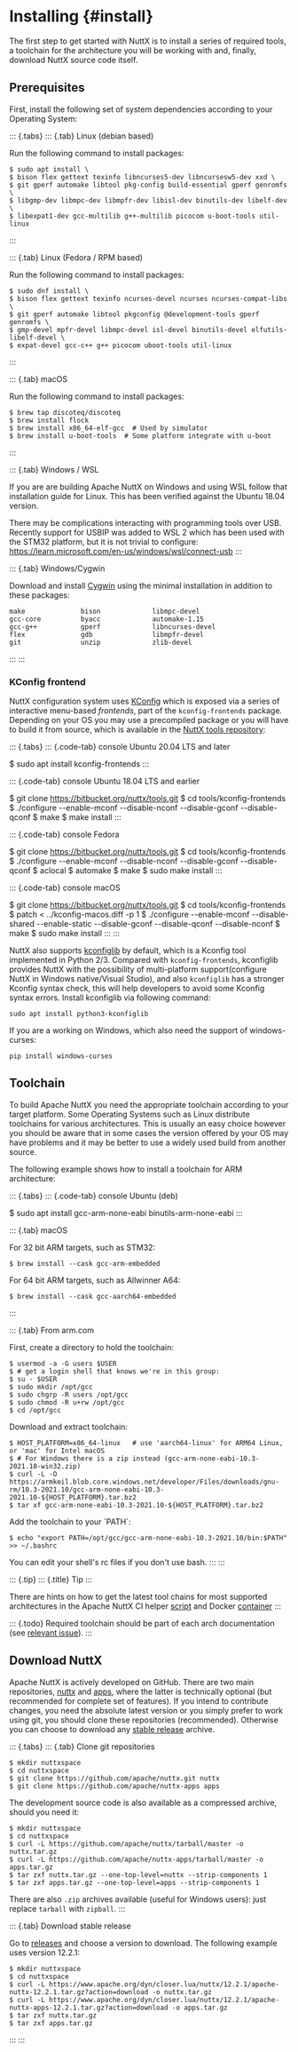 Installing {#install}
==========

The first step to get started with NuttX is to install a series of
required tools, a toolchain for the architecture you will be working
with and, finally, download NuttX source code itself.

Prerequisites
-------------

First, install the following set of system dependencies according to
your Operating System:

::: {.tabs}
::: {.tab}
Linux (debian based)

Run the following command to install packages:

``` {.console}
$ sudo apt install \
$ bison flex gettext texinfo libncurses5-dev libncursesw5-dev xxd \
$ git gperf automake libtool pkg-config build-essential gperf genromfs \
$ libgmp-dev libmpc-dev libmpfr-dev libisl-dev binutils-dev libelf-dev \
$ libexpat1-dev gcc-multilib g++-multilib picocom u-boot-tools util-linux
```
:::

::: {.tab}
Linux (Fedora / RPM based)

Run the following command to install packages:

``` {.console}
$ sudo dnf install \
$ bison flex gettext texinfo ncurses-devel ncurses ncurses-compat-libs \
$ git gperf automake libtool pkgconfig @development-tools gperf genromfs \
$ gmp-devel mpfr-devel libmpc-devel isl-devel binutils-devel elfutils-libelf-devel \
$ expat-devel gcc-c++ g++ picocom uboot-tools util-linux
```
:::

::: {.tab}
macOS

Run the following command to install packages:

``` {.console}
$ brew tap discoteq/discoteq
$ brew install flock
$ brew install x86_64-elf-gcc  # Used by simulator
$ brew install u-boot-tools  # Some platform integrate with u-boot
```
:::

::: {.tab}
Windows / WSL

If you are are building Apache NuttX on Windows and using WSL follow
that installation guide for Linux. This has been verified against the
Ubuntu 18.04 version.

There may be complications interacting with programming tools over USB.
Recently support for USBIP was added to WSL 2 which has been used with
the STM32 platform, but it is not trivial to configure:
<https://learn.microsoft.com/en-us/windows/wsl/connect-usb>
:::

::: {.tab}
Windows/Cygwin

Download and install [Cygwin](https://www.cygwin.com/) using the minimal
installation in addition to these packages:

    make              bison             libmpc-devel
    gcc-core          byacc             automake-1.15
    gcc-g++           gperf             libncurses-devel
    flex              gdb               libmpfr-devel
    git               unzip             zlib-devel
:::
:::

### KConfig frontend

NuttX configuration system uses
[KConfig](https://www.kernel.org/doc/Documentation/kbuild/kconfig-language.txt)
which is exposed via a series of interactive menu-based *frontends*,
part of the `kconfig-frontends` package. Depending on your OS you may
use a precompiled package or you will have to build it from source,
which is available in the [NuttX tools
repository](https://bitbucket.org/nuttx/tools/src/master/kconfig-frontends/):

::: {.tabs}
::: {.code-tab}
console Ubuntu 20.04 LTS and later

\$ sudo apt install kconfig-frontends
:::

::: {.code-tab}
console Ubuntu 18.04 LTS and earlier

\$ git clone <https://bitbucket.org/nuttx/tools.git> \$ cd
tools/kconfig-frontends \$ ./configure \--enable-mconf \--disable-nconf
\--disable-gconf \--disable-qconf \$ make \$ make install
:::

::: {.code-tab}
console Fedora

\$ git clone <https://bitbucket.org/nuttx/tools.git> \$ cd
tools/kconfig-frontends \$ ./configure \--enable-mconf \--disable-nconf
\--disable-gconf \--disable-qconf \$ aclocal \$ automake \$ make \$ sudo
make install
:::

::: {.code-tab}
console macOS

\$ git clone <https://bitbucket.org/nuttx/tools.git> \$ cd
tools/kconfig-frontends \$ patch \< ../kconfig-macos.diff -p 1 \$
./configure \--enable-mconf \--disable-shared \--enable-static
\--disable-gconf \--disable-qconf \--disable-nconf \$ make \$ sudo make
install
:::
:::

NuttX also supports
[kconfiglib](https://github.com/ulfalizer/Kconfiglib) by default, which
is a Kconfig tool implemented in Python 2/3. Compared with
`kconfig-frontends`, kconfiglib provides NuttX with the possibility of
multi-platform support(configure NuttX in Windows native/Visual Studio),
and also `kconfiglib` has a stronger Kconfig syntax check, this will
help developers to avoid some Kconfig syntax errors. Install kconfiglib
via following command:

``` {.shell}
sudo apt install python3-kconfiglib
```

If you are a working on Windows, which also need the support of
windows-curses:

``` {.shell}
pip install windows-curses
```

Toolchain
---------

To build Apache NuttX you need the appropriate toolchain according to
your target platform. Some Operating Systems such as Linux distribute
toolchains for various architectures. This is usually an easy choice
however you should be aware that in some cases the version offered by
your OS may have problems and it may be better to use a widely used
build from another source.

The following example shows how to install a toolchain for ARM
architecture:

::: {.tabs}
::: {.code-tab}
console Ubuntu (deb)

\$ sudo apt install gcc-arm-none-eabi binutils-arm-none-eabi
:::

::: {.tab}
macOS

For 32 bit ARM targets, such as STM32:

``` {.console}
$ brew install --cask gcc-arm-embedded
```

For 64 bit ARM targets, such as Allwinner A64:

``` {.console}
$ brew install --cask gcc-aarch64-embedded
```
:::

::: {.tab}
From arm.com

First, create a directory to hold the toolchain:

``` {.console}
$ usermod -a -G users $USER
$ # get a login shell that knows we're in this group:
$ su - $USER
$ sudo mkdir /opt/gcc
$ sudo chgrp -R users /opt/gcc
$ sudo chmod -R u+rw /opt/gcc
$ cd /opt/gcc
```

Download and extract toolchain:

``` {.console}
$ HOST_PLATFORM=x86_64-linux   # use 'aarch64-linux' for ARM64 Linux, or 'mac' for Intel macOS
$ # For Windows there is a zip instead (gcc-arm-none-eabi-10.3-2021.10-win32.zip)
$ curl -L -O https://armkeil.blob.core.windows.net/developer/Files/downloads/gnu-rm/10.3-2021.10/gcc-arm-none-eabi-10.3-2021.10-${HOST_PLATFORM}.tar.bz2
$ tar xf gcc-arm-none-eabi-10.3-2021.10-${HOST_PLATFORM}.tar.bz2
```

Add the toolchain to your \`PATH\`:

``` {.console}
$ echo "export PATH=/opt/gcc/gcc-arm-none-eabi-10.3-2021.10/bin:$PATH" >> ~/.bashrc
```

You can edit your shell\'s rc files if you don\'t use bash.
:::
:::

::: {.tip}
::: {.title}
Tip
:::

There are hints on how to get the latest tool chains for most supported
architectures in the Apache NuttX CI helper
[script](https://github.com/apache/nuttx/tree/master/tools/ci/cibuild.sh)
and Docker
[container](https://github.com/apache/nuttx/tree/master/tools/ci/docker/linux/Dockerfile)
:::

::: {.todo}
Required toolchain should be part of each arch documentation (see
[relevant issue](https://github.com/apache/nuttx/issues/2409)).
:::

Download NuttX
--------------

Apache NuttX is actively developed on GitHub. There are two main
repositories, [nuttx](https://github.com/apache/nuttx) and
[apps](https://github.com/apache/nuttx-apps), where the latter is
technically optional (but recommended for complete set of features). If
you intend to contribute changes, you need the absolute latest version
or you simply prefer to work using git, you should clone these
repositories (recommended). Otherwise you can choose to download any
[stable release](https://nuttx.apache.org/download/) archive.

::: {.tabs}
::: {.tab}
Clone git repositories

``` {.console}
$ mkdir nuttxspace
$ cd nuttxspace
$ git clone https://github.com/apache/nuttx.git nuttx
$ git clone https://github.com/apache/nuttx-apps apps
```

The development source code is also available as a compressed archive,
should you need it:

``` {.console}
$ mkdir nuttxspace
$ cd nuttxspace
$ curl -L https://github.com/apache/nuttx/tarball/master -o nuttx.tar.gz 
$ curl -L https://github.com/apache/nuttx-apps/tarball/master -o apps.tar.gz
$ tar zxf nuttx.tar.gz --one-top-level=nuttx --strip-components 1
$ tar zxf apps.tar.gz --one-top-level=apps --strip-components 1
```

There are also `.zip` archives available (useful for Windows users):
just replace `tarball` with `zipball`.
:::

::: {.tab}
Download stable release

Go to [releases](https://nuttx.apache.org/download/) and choose a
version to download. The following example uses version 12.2.1:

``` {.console}
$ mkdir nuttxspace
$ cd nuttxspace
$ curl -L https://www.apache.org/dyn/closer.lua/nuttx/12.2.1/apache-nuttx-12.2.1.tar.gz?action=download -o nuttx.tar.gz
$ curl -L https://www.apache.org/dyn/closer.lua/nuttx/12.2.1/apache-nuttx-apps-12.2.1.tar.gz?action=download -o apps.tar.gz
$ tar zxf nuttx.tar.gz
$ tar zxf apps.tar.gz
```
:::
:::
